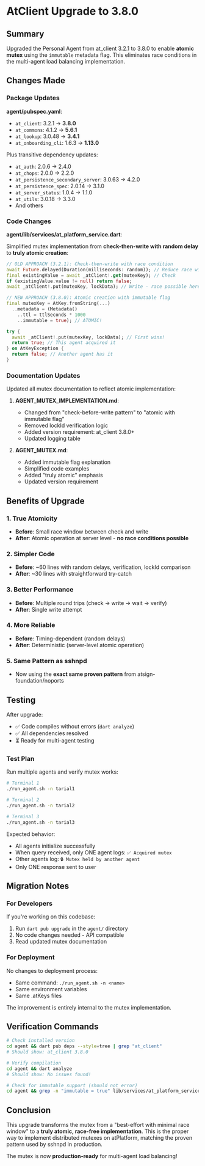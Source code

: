 # AtClient Upgrade to 3.8.0

## Summary

Upgraded the Personal Agent from at_client 3.2.1 to 3.8.0 to enable **atomic mutex** using the `immutable` metadata flag. This eliminates race conditions in the multi-agent load balancing implementation.

## Changes Made

### Package Updates

**agent/pubspec.yaml**:
- `at_client`: 3.2.1 → **3.8.0**
- `at_commons`: 4.1.2 → **5.6.1**
- `at_lookup`: 3.0.48 → **3.4.1**
- `at_onboarding_cli`: 1.6.3 → **1.13.0**

Plus transitive dependency updates:
- `at_auth`: 2.0.6 → 2.4.0
- `at_chops`: 2.0.0 → 2.2.0
- `at_persistence_secondary_server`: 3.0.63 → 4.2.0
- `at_persistence_spec`: 2.0.14 → 3.1.0
- `at_server_status`: 1.0.4 → 1.1.0
- `at_utils`: 3.0.18 → 3.3.0
- And others

### Code Changes

**agent/lib/services/at_platform_service.dart**:

Simplified mutex implementation from **check-then-write with random delay** to **truly atomic creation**:

```dart
// OLD APPROACH (3.2.1): Check-then-write with race condition
await Future.delayed(Duration(milliseconds: random)); // Reduce race window
final existingValue = await _atClient!.get(mutexKey); // Check
if (existingValue.value != null) return false;
await _atClient!.put(mutexKey, lockData); // Write - race possible here!

// NEW APPROACH (3.8.0): Atomic creation with immutable flag
final mutexKey = AtKey.fromString(...)
  ..metadata = (Metadata()
    ..ttl = ttlSeconds * 1000
    ..immutable = true); // ATOMIC!

try {
  await _atClient!.put(mutexKey, lockData); // First wins!
  return true; // This agent acquired it
} on AtKeyException {
  return false; // Another agent has it
}
```

### Documentation Updates

Updated all mutex documentation to reflect atomic implementation:

1. **AGENT_MUTEX_IMPLEMENTATION.md**:
   - Changed from "check-before-write pattern" to "atomic with immutable flag"
   - Removed lockId verification logic
   - Added version requirement: at_client 3.8.0+
   - Updated logging table

2. **AGENT_MUTEX.md**:
   - Added immutable flag explanation
   - Simplified code examples
   - Added "truly atomic" emphasis
   - Updated version requirement

## Benefits of Upgrade

### 1. **True Atomicity**
- **Before**: Small race window between check and write
- **After**: Atomic operation at server level - **no race conditions possible**

### 2. **Simpler Code**
- **Before**: ~60 lines with random delays, verification, lockId comparison
- **After**: ~30 lines with straightforward try-catch

### 3. **Better Performance**
- **Before**: Multiple round trips (check → write → wait → verify)
- **After**: Single write attempt

### 4. **More Reliable**
- **Before**: Timing-dependent (random delays)
- **After**: Deterministic (server-level atomic operation)

### 5. **Same Pattern as sshnpd**
- Now using the **exact same proven pattern** from atsign-foundation/noports

## Testing

After upgrade:
- ✅ Code compiles without errors (`dart analyze`)
- ✅ All dependencies resolved
- ⏳ Ready for multi-agent testing

### Test Plan

Run multiple agents and verify mutex works:

```bash
# Terminal 1
./run_agent.sh -n tarial1

# Terminal 2
./run_agent.sh -n tarial2

# Terminal 3
./run_agent.sh -n tarial3
```

Expected behavior:
- All agents initialize successfully
- When query received, only ONE agent logs: `✅ Acquired mutex`
- Other agents log: `🔒 Mutex held by another agent`
- Only ONE response sent to user

## Migration Notes

### For Developers

If you're working on this codebase:
1. Run `dart pub upgrade` in the `agent/` directory
2. No code changes needed - API compatible
3. Read updated mutex documentation

### For Deployment

No changes to deployment process:
- Same command: `./run_agent.sh -n <name>`
- Same environment variables
- Same .atKeys files

The improvement is entirely internal to the mutex implementation.

## Verification Commands

```bash
# Check installed version
cd agent && dart pub deps --style=tree | grep "at_client"
# Should show: at_client 3.8.0

# Verify compilation
cd agent && dart analyze
# Should show: No issues found!

# Check for immutable support (should not error)
cd agent && grep -n "immutable = true" lib/services/at_platform_service.dart
```

## Conclusion

This upgrade transforms the mutex from a "best-effort with minimal race window" to a **truly atomic, race-free implementation**. This is the proper way to implement distributed mutexes on atPlatform, matching the proven pattern used by sshnpd in production.

The mutex is now **production-ready** for multi-agent load balancing!
